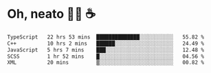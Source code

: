 # Oh, neato 🧑‍💻 ☕

<!--START_SECTION:waka-->

```txt
TypeScript   22 hrs 53 mins  ██████████████░░░░░░░░░░░   55.82 %
C++          10 hrs 2 mins   ██████░░░░░░░░░░░░░░░░░░░   24.49 %
JavaScript   5 hrs 7 mins    ███░░░░░░░░░░░░░░░░░░░░░░   12.48 %
SCSS         1 hr 52 mins    █░░░░░░░░░░░░░░░░░░░░░░░░   04.56 %
XML          20 mins         ▒░░░░░░░░░░░░░░░░░░░░░░░░   00.82 %
```

<!--END_SECTION:waka-->
